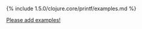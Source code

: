 {% include 1.5.0/clojure.core/printf/examples.md %}

[Please add examples!](https://github.com/arrdem/grimoire/edit/master/_includes/1.6.0/clojure.core/printf/examples.md)
